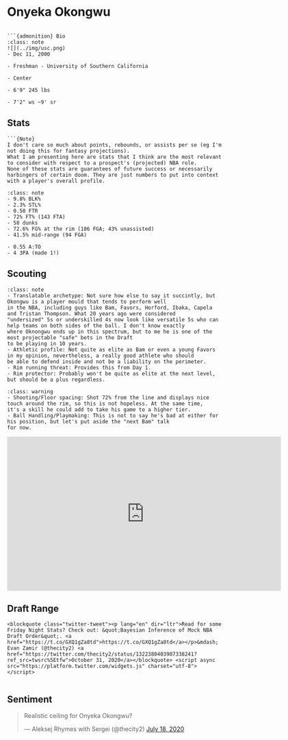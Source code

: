 Onyeka Okongwu
===
```{image} ../img/onyeka_okongwu.jpg
```

```{margin}
```{admonition} Bio
:class: note
![](../img/usc.png)
- Dec 11, 2000

- Freshman - University of Southern California

- Center

- 6'9" 245 lbs

- 7'2" ws ~9' sr
```

## Stats
```{margin}
```{Note}
I don't care so much about points, rebounds, or assists per se (eg I'm not doing this for fantasy projections). 
What I am presenting here are stats that I think are the most relevant to consider with respect to a prospect's (projected) NBA role.
None of these stats are guarantees of future success or necessarily harbingers of certain doom. They are just numbers to put into context with a player's overall profile.
```
```{admonition} Noteworthy
:class: note
- 9.8% BLK%
- 2.3% STL%
- 0.50 FTR
- 72% FT% (143 FTA)
- 58 dunks
- 72.6% FG% at the rim (186 FGA; 43% unassisted)
- 41.5% mid-range (94 FGA)
```

```{Caution}
- 0.55 A:TO
- 4 3PA (made 1!)
```

## Scouting
```{admonition} Strengths
:class: note
- Translatable archetype: Not sure how else to say it succintly, but Okongwu is a player mould that tends to perform well
in the NBA, including guys like Bam, Favors, Horford, Ibaka, Capela and Tristan Thompson. What 20 years ago were considered
"undersized" 5s or underskilled 4s now look like versatile 5s who can help teams on both sides of the ball. I don't know exactly
where Oknongwu ends up in this spectrum, but to me he is one of the most projectable "safe" bets in the Draft
to be playing in 10 years.
- Athletic profile: Not quite as elite as Bam or even a young Favors in my opinion, nevertheless, a really good athlete who should
be able to defend inside and not be a liability on the perimeter. 
- Rim running threat: Provides this from Day 1.
- Rim protector: Probably won't be quite as elite at the next level, but should be a plus regardless.
``` 

```{admonition} Weaknesses
:class: warning
- Shooting/Floor spacing: Shot 72% from the line and displays nice touch around the rim, so this is not hopeless. At the same time,
it's a skill he could add to take his game to a higher tier.
- Ball Handling/Playmaking: This is not to say he's bad at either for his position, but let's put aside the "next Bam" talk
for now. 
```

<iframe width="640" height="360" src="https://www.youtube.com/embed/n1qUx5SwhXA" frameborder="0" allow="accelerometer; autoplay; encrypted-media; gyroscope; picture-in-picture" allowfullscreen></iframe>

## Draft Range
```{margin}
<blockquote class="twitter-tweet"><p lang="en" dir="ltr">Read for some Friday Night Stats? Check out: &quot;Bayesian Inference of Mock NBA Draft Order&quot;. <a href="https://t.co/GXQ1gZa8td">https://t.co/GXQ1gZa8td</a></p>&mdash; Evan Zamir (@thecity2) <a href="https://twitter.com/thecity2/status/1322380403907338241?ref_src=twsrc%5Etfw">October 31, 2020</a></blockquote> <script async src="https://platform.twitter.com/widgets.js" charset="utf-8"></script>
```

```{image} ../plrange/onyeka_okongwu.png
```

## Sentiment

<blockquote class="twitter-tweet"><p lang="et" dir="ltr">Realistic ceiling for Onyeka Okongwu?</p>&mdash; Aleksej Rhymes with Sergei (@thecity2) <a href="https://twitter.com/thecity2/status/1284591517227573249?ref_src=twsrc%5Etfw">July 18, 2020</a></blockquote> <script async src="https://platform.twitter.com/widgets.js" charset="utf-8"></script>